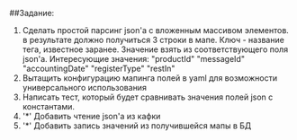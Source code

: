 ##Задание:

1. Сделать простой парсинг json'a с вложенным массивом элементов. в результате должно получиться 3 строки в мапе. 
Ключ - название тега, известное заранее. Значение взять из соответствующего поля json'a.
Интересующие значения:
"productId"
"messageId"
"accountingDate"
"registerType"
"restIn"
2. Вытащить конфигурацию мапинга полей в yaml для возможности универсального использования
3. Написать тест, который будет сравнивать значения полей json с константами.
4. '*' Добавить чтение json'a из кафки
5. '*' Добавить запись значений из получившейся мапы в БД